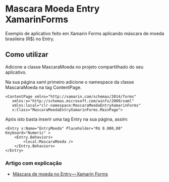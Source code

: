 # Mascara Moeda Entry XamarinForms

Exemplo de aplicativo feito em Xamarin Forms aplicando máscara de moeda brasileira (R$) no Entry.

## Como utilizar

Adicone a classe MascaraMoeda no projeto compartilhado do seu aplicativo.

Na sua página xaml primeiro adicione o namespace da classe MascaraMoeda na tag ContentPage.
```
<ContentPage xmlns="http://xamarin.com/schemas/2014/forms"
   xmlns:x="http://schemas.microsoft.com/winfx/2009/xaml"
   xmlns:local="clr-namespace:MascaraMoedaEntryXamarinForms"
   x:Class="MascaraMoedaEntryXamarinForms.MainPage">
```

Após isto basta inserir uma tag Entry na sua página, assim:
```
<Entry x:Name="EntryMoeda" Placeholder="R$ 0.000,00" Keyboard="Numeric" >
    <Entry.Behaviors>
        <local:MascaraMoeda />
    </Entry.Behaviors>
</Entry>
```

### Artigo com explicação

* [Máscara de moeda no Entry — Xamarin Forms](https://medium.com/code-expert/m%C3%A1scara-de-moeda-no-entry-xamarin-forms-4079cc603b30)
